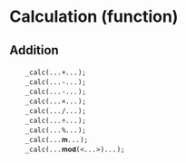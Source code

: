 # Calculation (function)


## Addition

&nbsp;&nbsp;&nbsp;&nbsp;&nbsp;&nbsp; `_calc(`*`...`*`+`*`...`*`);`<br>
&nbsp;&nbsp;&nbsp;&nbsp;&nbsp;&nbsp; `_calc(`*`...`*`-`*`...`*`);`<br>
&nbsp;&nbsp;&nbsp;&nbsp;&nbsp;&nbsp; `_calc(`*`...`*`-`*`...`*`);`<br>
&nbsp;&nbsp;&nbsp;&nbsp;&nbsp;&nbsp; `_calc(`*`...`*`×`*`...`*`);`<br>
&nbsp;&nbsp;&nbsp;&nbsp;&nbsp;&nbsp; `_calc(`*`...`*`/`*`...`*`);`<br>
&nbsp;&nbsp;&nbsp;&nbsp;&nbsp;&nbsp; `_calc(`*`...`*`÷`*`...`*`);`<br>
&nbsp;&nbsp;&nbsp;&nbsp;&nbsp;&nbsp; `_calc(`*`...`*`%`*`...`*`);`<br>
&nbsp;&nbsp;&nbsp;&nbsp;&nbsp;&nbsp; `_calc(`*`...`*`𝐦`*`...`*`);`<br>
&nbsp;&nbsp;&nbsp;&nbsp;&nbsp;&nbsp; `_calc(`*`...`*`𝐦𝐨𝐝(`*`<...>`*`)`*`...`*`);`